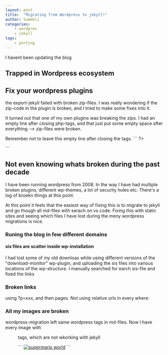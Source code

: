 ```yaml
---
layout: post
title:  "Migrating from Wordpress to jekyll!"
author: Summeli
categories:
    - wordpres
    - jekyll
tags:
    - porting
---
```


I havent been updating the blog

## Trapped in Wordpress ecosystem

## Fix your wordpress plugins
the export-jekyll failed with broken zip-files. I was really wondering if the zip-code in the plugin is broken, and I tried to make some fixes into it.

It turned out that one of my own plugins was breaking the zips. I had an empty line after closing php-tags, and that just put some empty space after everything --> zip-files were broken.

Remember not to leave this empty line after closing the tags.
´´´
?>

´´´

## Not even knowing whats broken during the past decade
I have been running wordpress from 2008. In the way I have had multiple broken plugins, different wp-themes, a lot of security holes etc. There's a log of broekn things at this point. 

At this point it feels that the easiest way of fixing this is to migrate to jekyll and go though all md-files with serach on vs code. Fixing this with static sites and seeing which files I have lost during the meny wordpress migrations is nice.

### Runing the blog in few different domains

#### sis files are scatter inside wp-installation
I had lost some of my old downloas while using different versions of the "download-monitor" wp-plugin, and uploading the sis files into various locations of the wp-structure. I manually searched for earch sis-file and fixed the links

### Broken links
using ?p=xxx, and then pages. 
Not using relative urls in every where: 
### All my images are broken
wordpress-migration left same wordpress tags in md-files. Now I have every image with <figure> tags, which are not wkorking with jekyll


´´´
[![supermario world](http://www.summeli.com/wp-content/uploads/2008/09/mario.jpg "mario")](http://www.summeli.com/wp-content/uploads/2008/09/mario.jpg)
´´´